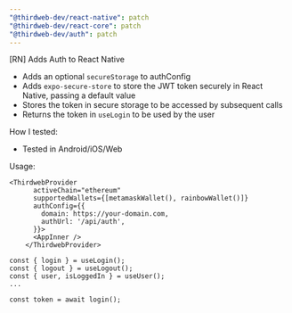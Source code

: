 ```yaml
---
"@thirdweb-dev/react-native": patch
"@thirdweb-dev/react-core": patch
"@thirdweb-dev/auth": patch
---
```


[RN] Adds Auth to React Native

- Adds an optional `secureStorage` to authConfig
- Adds `expo-secure-store` to store the JWT token securely in React Native, passing a default value
- Stores the token in secure storage to be accessed by subsequent calls
- Returns the token in `useLogin` to be used by the user

How I tested:

- Tested in Android/iOS/Web

Usage:

```
<ThirdwebProvider
      activeChain="ethereum"
      supportedWallets={[metamaskWallet(), rainbowWallet()]}
      authConfig={{
        domain: https://your-domain.com,
        authUrl: '/api/auth',
      }}>
      <AppInner />
    </ThirdwebProvider>
```

```
const { login } = useLogin();
const { logout } = useLogout();
const { user, isLoggedIn } = useUser();
...

const token = await login();
```
